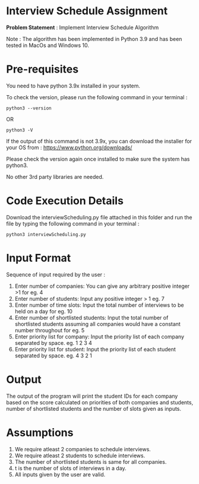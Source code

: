 # Interview Schedule Assignment

**Problem Statement** : Implement Interview Schedule Algorithm

Note : The algorithm has been implemented in Python 3.9 and has been tested in MacOs and Windows 10.

# Pre-requisites

You need to have python 3.9x installed in your system.

To check the version, please run the following command in your terminal :

    python3 --version
OR

    python3 -V

If the output of this command is not 3.9x, you can download the installer for your OS from : https://www.python.org/downloads/

Please check the version again once installed to make sure the system has python3.

No other 3rd party libraries are needed.

# Code Execution Details

Download the interviewScheduling.py file attached in this folder and run the file by typing the following command in your terminal :

    python3 interviewScheduling.py


# Input Format

Sequence of input required by the user :
1. Enter number of companies: You can give any arbitrary positive integer >1 for eg. 4
2. Enter number of students: Input any positive integer > 1 eg. 7
3. Enter number of time slots: Input the total number of interviews to be held on a day for eg. 10
4. Enter number of shortlisted students: Input the total number of shortlisted students assuming all companies would have a constant number throughout for eg. 5 
5. Enter priority list for company: Input the priority list of each company separated by space. eg. 1 2 3 4
6. Enter priority list for student: Input the priority list of each student separated by space. eg. 4 3 2 1

# Output
The output of the program will print the student IDs for each company based on the score calculated on priorities of both companies and students, number of shortlisted students and the number of slots given as inputs.

# Assumptions

1. We require atleast 2 companies to schedule interviews.
2. We require atleast 2 students to schedule interviews.
3. The number of shortlisted students is same for all companies.
4. t is the number of slots of interviews in a day.
5. All inputs given by the user are valid.



